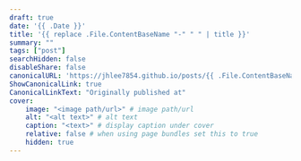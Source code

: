 ```yaml
---
draft: true
date: '{{ .Date }}'
title: '{{ replace .File.ContentBaseName "-" " " | title }}'
summary: ""
tags: ["post"]
searchHidden: false
disableShare: false
canonicalURL: 'https://jhlee7854.github.io/posts/{{ .File.ContentBaseName }}'
ShowCanonicalLink: true
CanonicalLinkText: "Originally published at"
cover:
    image: "<image path/url>" # image path/url
    alt: "<alt text>" # alt text
    caption: "<text>" # display caption under cover
    relative: false # when using page bundles set this to true
    hidden: true
---
```

